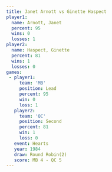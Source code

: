 ```yaml
---
title: Janet Arnott vs Ginette Haspect
player1:                
  name: Arnott, Janet   
  percent: 95           
  wins: 0               
  losses: 1             
player2:                
  name: Haspect, Ginette
  percent: 81           
  wins: 1               
  losses: 0             
games:
 - player1:        
     team: 'MB'    
     position: Lead
     percent: 95   
     win: 0        
     loss: 1       
   player2:          
     team: 'QC'      
     position: Second
     percent: 81     
     win: 1          
     loss: 0         
   event: Hearts       
   year: 1984          
   draw: Round Robin(2)
   score: MB 4 - QC 5  
---
```

